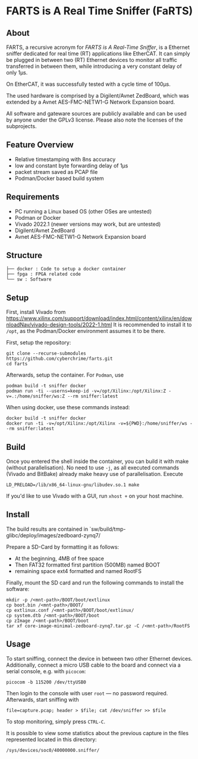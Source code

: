 # FARTS is A Real Time Sniffer (FaRTS)


## About

FARTS, a recursive acronym for *FARTS is A Real-Time Sniffer*, is a 
Ethernet sniffer dedicated for real time (RT) applications like EtherCAT.
It can simply be plugged in between two (RT) Ethernet devices
to monitor all traffic transferred in between them, while introducing
a very constant delay of only 1μs.

On EtherCAT, it was successfully tested with a cycle time of 100μs.

The used hardware is comprised by a Digilent/Avnet ZedBoard,
which was extended by a Avnet AES-FMC-NETW1-G Network Expansion board.

All software and gateware sources are publicly available and can
be used by anyone under the GPLv3 license. Please also note the
licenses of the subprojects.


## Feature Overview

- Relative timestamping with 8ns accuracy
- low and constant byte forwarding delay of 1μs
- packet stream saved as PCAP file
- Podman/Docker based build system


## Requirements

- PC running a Linux based OS (other OSes are untested)
- Podman or Docker
- Vivado 2022.1 (newer versions may work, but are untested)
- Digilent/Avnet ZedBoard 
- Avnet AES-FMC-NETW1-G Network Expansion board


## Structure

```
├── docker : Code to setup a docker container
├── fpga : FPGA related code
└── sw : Software
```


## Setup

First, install Vivado from
https://www.xilinx.com/support/download/index.html/content/xilinx/en/downloadNav/vivado-design-tools/2022-1.html
It is recommended to install it to `/opt`, as the Podman/Docker environment assumes it to be there.

First, setup the repository:

```
git clone --recurse-submodules https://github.com/cyberchrime/farts.git
cd farts
```

Afterwards, setup the container. For `Podman`, use

```
podman build -t sniffer docker
podman run -ti --userns=keep-id -v=/opt/Xilinx:/opt/Xilinx:Z -v=.:/home/sniffer/ws:Z --rm sniffer:latest
```

When using docker, use these commands instead:

```
docker build -t sniffer docker
docker run -ti -v=/opt/Xilinx:/opt/Xilinx -v=${PWD}:/home/sniffer/ws --rm sniffer:latest
```

## Build

Once you entered the shell inside the container,
you can build it with make (without parallelisation). No need to use
`-j`, as all executed commands (Vivado and BitBake) already make heavy use
of parallelisation. Execute

```
LD_PRELOAD=/lib/x86_64-linux-gnu/libudev.so.1 make

```

If you'd like to use Vivado with a GUI, run `xhost +` on your host machine.


## Install

The build results are contained in `sw/build/tmp-glibc/deploy/images/zedboard-zynq7/

Prepare a SD-Card by formatting it as follows:

- At the beginning, 4MB of free space
- Then FAT32 formatted first partition (500MB) named BOOT
- remaining space ext4 formatted and named RootFS

Finally, mount the SD card and run the following commands to install the software:

```
mkdir -p /<mnt-path>/BOOT/boot/extlinux
cp boot.bin /<mnt-path>/BOOT/
cp extlinux.conf /<mnt-path>/BOOT/boot/extlinux/
cp system.dtb /<mnt-path>/BOOT/boot
cp zImage /<mnt-path>/BOOT/boot
tar xf core-image-minimal-zedboard-zynq7.tar.gz -C /<mnt-path>/RootFS
```


## Usage

To start sniffing, connect the device in between two other Ethernet devices.
Additionally, connect a micro USB cable to the board and connect via a serial
console, e.g. with `picocom`:

```
picocom -b 115200 /dev/ttyUSB0
```

Then login to the console with user `root` — no password required. Afterwards,
start sniffing with

```
file=capture.pcap; header > $file; cat /dev/sniffer >> $file
```

To stop monitoring, simply press `CTRL-C`.

It is possible to view some statistics about the previous capture in the files 
represented located in this directory:

```
/sys/devices/soc0/40000000.sniffer/
```
